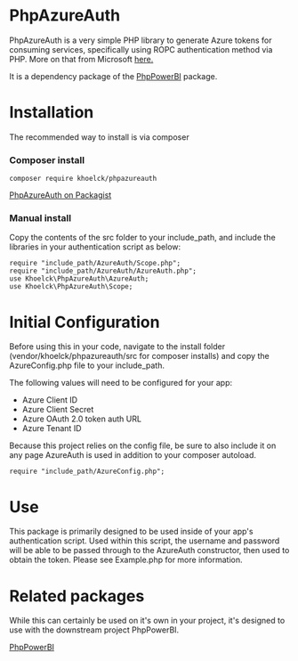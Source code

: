 # PhpAzureAuth
PhpAzureAuth is a very simple PHP library to generate Azure tokens for consuming services, specifically using ROPC authentication method via PHP.  More on that from Microsoft [here.](https://learn.microsoft.com/en-us/azure/active-directory/develop/v2-oauth-ropc)

It is a dependency package of the [PhpPowerBI](https://github.com/khoelck0315/PhpPowerBI/tree/main) package.

# Installation
The recommended way to install is via composer

### Composer install
```
composer require khoelck/phpazureauth
```

[PhpAzureAuth on Packagist](https://packagist.org/packages/khoelck/phpazureauth#dev-main)


### Manual install
Copy the contents of the src folder to your include_path, and include the libraries in your authentication script as below:
```
require "include_path/AzureAuth/Scope.php";
require "include_path/AzureAuth/AzureAuth.php";
use Khoelck\PhpAzureAuth\AzureAuth;
use Khoelck\PhpAzureAuth\Scope;
```

# Initial Configuration
Before using this in your code, navigate to the install folder (vendor/khoelck/phpazureauth/src for composer installs) and copy the AzureConfig.php file to your include_path.

The following values will need to be configured for your app:
- Azure Client ID
- Azure Client Secret
- Azure OAuth 2.0 token auth URL
- Azure Tenant ID

Because this project relies on the config file, be sure to also include it on any page AzureAuth is used in addition to your composer autoload.

```
require "include_path/AzureConfig.php";
```

# Use
This package is primarily designed to be used inside of your app's authentication script.  Used within this script, the username and password will be able to be passed through to the AzureAuth constructor, then used to obtain the token.  Please see Example.php for more information.

# Related packages
While this can certainly be used on it's own in your project, it's designed to use with the downstream project PhpPowerBI.

[PhpPowerBI](https://github.com/khoelck0315/PhpPowerBI/tree/main)
